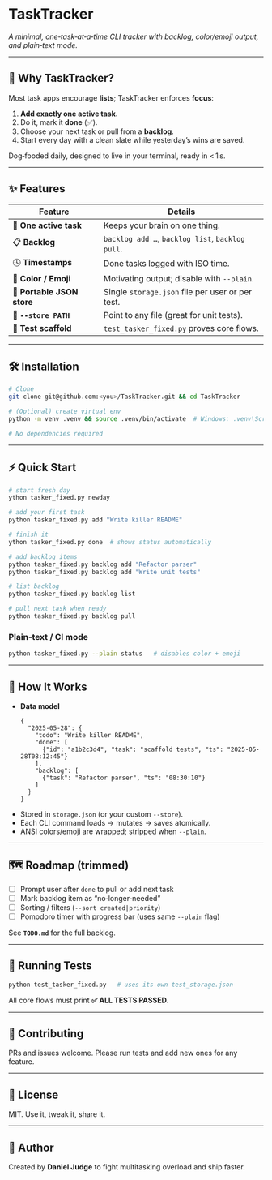 # TaskTracker

_A minimal, one‑task‑at‑a‑time CLI tracker with backlog, color/emoji output, and plain‑text mode._

---

## 🚀 Why TaskTracker?

Most task apps encourage **lists**; TaskTracker enforces **focus**:

1. **Add exactly one active task.**
2. Do it, mark it **done** (✅).
3. Choose your next task or pull from a **backlog**.
4. Start every day with a clean slate while yesterday’s wins are saved.

Dog‑fooded daily, designed to live in your terminal, ready in < 1 s.

---

## ✨ Features

| Feature | Details |
|---------|---------|
| 📝 **One active task** | Keeps your brain on one thing.
| 📋 **Backlog** | `backlog add …`, `backlog list`, `backlog pull`.
| 🕓 **Timestamps** | Done tasks logged with ISO time.
| 🎨 **Color / Emoji** | Motivating output; disable with `--plain`.
| 💾 **Portable JSON store** | Single `storage.json` file per user or per test.
| 🔄 **`--store PATH`** | Point to any file (great for unit tests).
| 🧪 **Test scaffold** | `test_tasker_fixed.py` proves core flows.

---

## 🛠️ Installation

```bash
# Clone
git clone git@github.com:<you>/TaskTracker.git && cd TaskTracker

# (Optional) create virtual env
python -m venv .venv && source .venv/bin/activate  # Windows: .venv\Scripts\activate

# No dependencies required
```

---

## ⚡ Quick Start

```bash
# start fresh day
ython tasker_fixed.py newday

# add your first task
python tasker_fixed.py add "Write killer README"

# finish it
ython tasker_fixed.py done  # shows status automatically

# add backlog items
python tasker_fixed.py backlog add "Refactor parser"
python tasker_fixed.py backlog add "Write unit tests"

# list backlog
python tasker_fixed.py backlog list

# pull next task when ready
python tasker_fixed.py backlog pull
```

### Plain‑text / CI mode

```bash
python tasker_fixed.py --plain status   # disables color + emoji
```

---

## 🧠 How It Works

* **Data model**
  ```jsonc
  {
    "2025-05-28": {
      "todo": "Write killer README",
      "done": [
        {"id": "a1b2c3d4", "task": "scaffold tests", "ts": "2025-05-28T08:12:45"}
      ],
      "backlog": [
        {"task": "Refactor parser", "ts": "08:30:10"}
      ]
    }
  }
  ```
* Stored in `storage.json` (or your custom `--store`).
* Each CLI command loads → mutates → saves atomically.
* ANSI colors/emoji are wrapped; stripped when `--plain`.

---

## 🗺️ Roadmap (trimmed)

- [ ] Prompt user after `done` to pull or add next task
- [ ] Mark backlog item as “no‑longer‑needed”
- [ ] Sorting / filters (`--sort created|priority`)
- [ ] Pomodoro timer with progress bar (uses same `--plain` flag)

See **`TODO.md`** for the full backlog.

---

## 🧪 Running Tests

```bash
python test_tasker_fixed.py   # uses its own test_storage.json
```
All core flows must print **✅ ALL TESTS PASSED**.

---

## 🙌 Contributing

PRs and issues welcome. Please run tests and add new ones for any feature.

---

## 📝 License

MIT. Use it, tweak it, share it.

---

## 👤 Author

Created by **Daniel Judge** to fight multitasking overload and ship faster.
